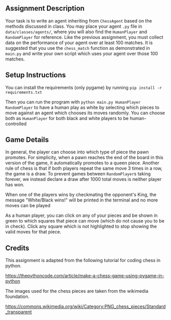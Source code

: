 ## Assignment Description
Your task is to write an agent inheriting from `ChessAgent` based on the methods discussed in class. You may place your agent `.py` file in `data/classes/agents/`, where you will also find the `HumanPlayer` and `RandomPlayer` for reference. Like the previous assignment, you must collect data on the performance of your agent over at least 100 matches. It is suggested that you use the `chess_match` function as demonstrated in `main.py` and write your own script which uses your agent over those 100 matches.

## Setup Instructions
You can install the requirements (only pygame) by running `pip install -r requirements.txt`

Then you can run the program with `python main.py HumanPlayer RandomPlayer` to have a human play as white by selecting which pieces to move against an agent which chooses its moves randomly. You can choose both as `HumanPlayer` for both black and white players to be human-controlled

## Game Details
In general, the player can choose into which type of piece the pawn promotes. For simplicity, when a pawn reaches the end of the board in this version of the game, it automatically promotes to a queen piece. Another rule of chess is that if both players repeat the same move 3 times in a row, the game is a draw. To prevent games between `RandomPlayer`s taking forever, we instead declare a draw after 1000 total moves is neither player has won.

When one of the players wins by checkmating the opponent's King, the message "White/Black wins!" will be printed in the terminal and no more moves can be played

As a human player, you can click on any of your pieces and be shown in green to which squares that piece can move (which do not cause you to be in check). Click any square which is not highlighted to stop showing the valid moves for that piece.

## Credits
This assignment is adapted from the following tutorial for coding chess in python.

https://thepythoncode.com/article/make-a-chess-game-using-pygame-in-python

The images used for the chess pieces are taken from the wikimedia foundation.

https://commons.wikimedia.org/wiki/Category:PNG_chess_pieces/Standard_transparent